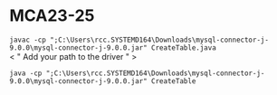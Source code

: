 # MCA23-25

```javac -cp ";C:\Users\rcc.SYSTEMD164\Downloads\mysql-connector-j-9.0.0\mysql-connector-j-9.0.0.jar" CreateTable.java```<br>
< " Add your path to the driver " >

```java -cp ";C:\Users\rcc.SYSTEMD164\Downloads\mysql-connector-j-9.0.0\mysql-connector-j-9.0.0.jar" CreateTable ```
